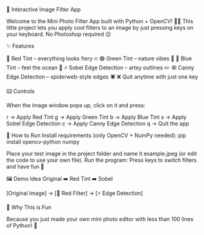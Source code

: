 🎨 Interactive Image Filter App

Welcome to the Mini Photo Filter App built with Python + OpenCV! 🐍📸
This little project lets you apply cool filters to an image by just pressing keys on your keyboard. No Photoshop required 😉

✨ Features

🔴 Red Tint – everything looks fiery 🔥
🟢 Green Tint – nature vibes 🌿
🔵 Blue Tint – feel the ocean 🌊
⚡ Sobel Edge Detection – artsy outlines ✏️
🕸️ Canny Edge Detection – spiderweb-style edges 🕷️
❌ Quit anytime with just one key

⌨️ Controls

When the image window pops up, click on it and press:

r → Apply Red Tint
g → Apply Green Tint
b → Apply Blue Tint
s → Apply Sobel Edge Detection
c → Apply Canny Edge Detection
q → Quit the app

🚀 How to Run
Install requirements (only OpenCV + NumPy needed):
pip install opencv-python numpy


Place your test image in the project folder and name it example.jpeg (or edit the code to use your own file).
Run the program:
Press keys to switch filters and have fun 🎉

🖼️ Demo Idea
Original ➡️ Red Tint ➡️ Sobel

[Original Image] → [🔴 Red Filter] → [⚡ Edge Detection]

🤩 Why This is Fun

Because you just made your own mini photo editor with less than 100 lines of Python! 🎉
